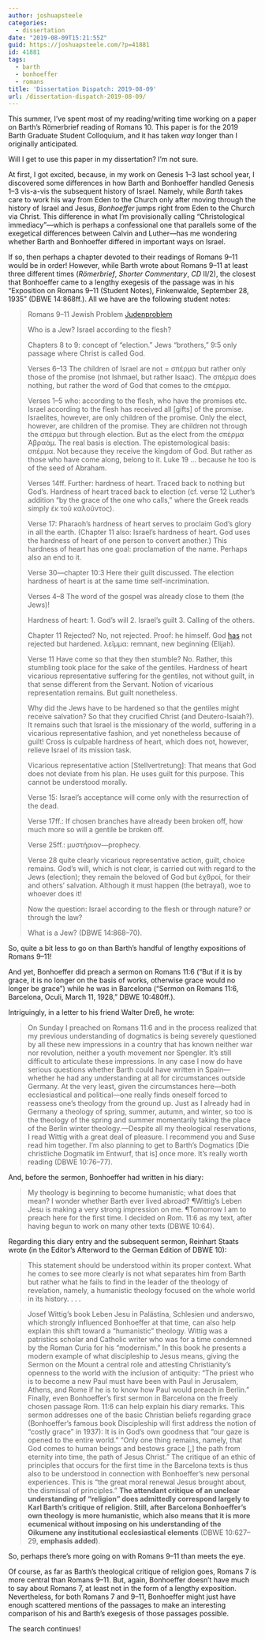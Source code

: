 ```yaml
---
author: joshuapsteele
categories:
  - dissertation
date: "2019-08-09T15:21:55Z"
guid: https://joshuapsteele.com/?p=41881
id: 41881
tags:
  - barth
  - bonhoeffer
  - romans
title: 'Dissertation Dispatch: 2019-08-09'
url: /dissertation-dispatch-2019-08-09/
---
```


This summer, I’ve spent most of my reading/writing time working on a paper on Barth’s Römerbrief reading of Romans 10. This paper is for the 2019 Barth Graduate Student Colloquium, and it has taken *way* longer than I originally anticipated.

Will I get to use this paper in my dissertation? I’m not sure.

At first, I got excited, because, in my work on Genesis 1–3 last school year, I discovered some differences in how Barth and Bonhoeffer handled Genesis 1–3 vis-a-vis the subsequent history of Israel. Namely, while *Barth* takes care to work his way from Eden to the Church only after moving through the history of Israel and Jesus, *Bonhoeffer* jumps right from Eden to the Church via Christ. This difference in what I’m provisionally calling “Christological immediacy”—which is perhaps a confessional one that parallels some of the exegetical differences between Calvin and Luther—has me wondering whether Barth and Bonhoeffer differed in important ways on Israel.

If so, then perhaps a chapter devoted to their readings of Romans 9–11 would be in order! However, while Barth wrote about Romans 9–11 at least three different times (*Römerbrief*, *Shorter Commentary*, *CD* II/2), the closest that Bonhoeffer came to a lengthy exegesis of the passage was in his “Exposition on Romans 9–11 (Student Notes), Finkenwalde, September 28, 1935” (DBWE 14:868ff.). All we have are the following student notes:

> Romans 9–11 Jewish Problem [Judenproblem](#)
> 
> Who is a Jew? Israel according to the flesh?
> 
> Chapters 8 to 9: concept of “election.” Jews “brothers,” 9:5 only passage where Christ is called God.
> 
> Verses 6–13 The children of Israel are not = σπέρμα but rather only those of the promise (not Ishmael, but rather Isaac). The σπέρμα does nothing, but rather the word of God that comes to the σπέρμα.
> 
> Verses 1–5 who: according to the flesh, who have the promises etc. Israel according to the flesh has received all \[gifts\] of the promise. Israelites, however, are only children of the promise. Only the elect, however, are children of the promise. They are children not through the σπέρμα but through election. But as the elect from the σπέρμα Ἀβραάμ. The real basis is election. The epistemological basis: σπέρμα. Not because they receive the kingdom of God. But rather as those who have come along, belong to it. Luke 19 … because he too is of the seed of Abraham.
> 
> Verses 14ff. Further: hardness of heart. Traced back to nothing but God’s. Hardness of heart traced back to election (cf. verse 12 Luther’s addition “by the grace of the one who calls,” where the Greek reads simply ἐκ τοῦ καλοῦντος).
> 
> Verse 17: Pharaoh’s hardness of heart serves to proclaim God’s glory in all the earth. (Chapter 11 also: Israel’s hardness of heart. God uses the hardness of heart of one person to convert another.) This hardness of heart has one goal: proclamation of the name. Perhaps also an end to it.
> 
> Verse 30—chapter 10:3 Here their guilt discussed. The election hardness of heart is at the same time self-incrimination.
> 
> Verses 4–8 The word of the gospel was already close to them (the Jews)!
> 
> Hardness of heart: 1. God’s will 2. Israel’s guilt 3. Calling of the others.
> 
> Chapter 11 Rejected? No, not rejected. Proof: he himself. God [has](#) not rejected but hardened. λεῖμμα: remnant, new beginning (Elijah).
> 
> Verse 11 Have come so that they then stumble? No. Rather, this stumbling took place for the sake of the gentiles. Hardness of heart vicarious representative suffering for the gentiles, not without guilt, in that sense different from the Servant. Notion of vicarious representation remains. But guilt nonetheless.
> 
> Why did the Jews have to be hardened so that the gentiles might receive salvation? So that they crucified Christ (and Deutero-Isaiah?). It remains such that Israel is the missionary of the world, suffering in a vicarious representative fashion, and yet nonetheless because of guilt! Cross is culpable hardness of heart, which does not, however, relieve Israel of its mission task.
> 
> Vicarious representative action \[Stellvertretung\]: That means that God does not deviate from his plan. He uses guilt for this purpose. This cannot be understood morally.
> 
> Verse 15: Israel’s acceptance will come only with the resurrection of the dead.
> 
> Verse 17ff.: If chosen branches have already been broken off, how much more so will a gentile be broken off.
> 
> Verse 25ff.: μυστήριον—prophecy.
> 
> Verse 28 quite clearly vicarious representative action, guilt, choice remains. God’s will, which is not clear, is carried out with regard to the Jews (election); they remain the beloved of God but ἐχθροί, for their and others’ salvation. Although it must happen (the betrayal), woe to whoever does it!
> 
> Now the question: Israel according to the flesh or through nature? or through the law?
> 
> What is a Jew? (DBWE 14:868–70).

So, quite a bit less to go on than Barth’s handful of lengthy expositions of Romans 9–11!

And yet, Bonhoeffer did preach a sermon on Romans 11:6 (“But if it is by grace, it is no longer on the basis of works, otherwise grace would no longer be grace”) while he was in Barcelona (“Sermon on Romans 11:6, Barcelona, Oculi, March 11, 1928,” DBWE 10:480ff.).

Intriguingly, in a letter to his friend Walter Dreß, he wrote:

> On Sunday I preached on Romans 11:6 and in the process realized that my previous understanding of dogmatics is being severely questioned by all these new impressions in a country that has known neither war nor revolution, neither a youth movement nor Spengler. It’s still difficult to articulate these impressions. In any case I now do have serious questions whether Barth could have written in Spain—whether he had any understanding at all for circumstances outside Germany. At the very least, given the circumstances here—both ecclesiastical and political—one really finds oneself forced to reassess one’s theology from the ground up. Just as I already had in Germany a theology of spring, summer, autumn, and winter, so too is the theology of the spring and summer momentarily taking the place of the Berlin winter theology.—Despite all my theological reservations, I read Wittig with a great deal of pleasure. I recommend you and Suse read him together. I’m also planning to get to Barth’s Dogmatics \[Die christliche Dogmatik im Entwurf, that is\] once more. It’s really worth reading (DBWE 10:76–77).

And, before the sermon, Bonhoeffer had written in his diary:

> My theology is beginning to become humanistic; what does that mean? I wonder whether Barth ever lived abroad? ¶Wittig’s Leben Jesu is making a very strong impression on me. ¶Tomorrow I am to preach here for the first time. I decided on Rom. 11:6 as my text, after having begun to work on many other texts (DBWE 10:64).

Regarding this diary entry and the subsequent sermon, Reinhart Staats wrote (in the Editor’s Afterword to the German Edition of DBWE 10):

> This statement should be understood within its proper context. What he comes to see more clearly is not what separates him from Barth but rather what he fails to find in the leader of the theology of revelation, namely, a humanistic theology focused on the whole world in its history. . . .

> Josef Wittig’s book Leben Jesu in Palästina, Schlesien und anderswo, which strongly influenced Bonhoeffer at that time, can also help explain this shift toward a “humanistic” theology. Wittig was a patristics scholar and Catholic writer who was for a time condemned by the Roman Curia for his “modernism.” In this book he presents a modern example of what discipleship to Jesus means, giving the Sermon on the Mount a central role and attesting Christianity’s openness to the world with the inclusion of antiquity: “The priest who is to become a new Paul must have been with Paul in Jerusalem, Athens, and Rome if he is to know how Paul would preach in Berlin.” Finally, even Bonhoeffer’s first sermon in Barcelona on the freely chosen passage Rom. 11:6 can help explain his diary remarks. This sermon addresses one of the basic Christian beliefs regarding grace (Bonhoeffer’s famous book Discipleship will first address the notion of “costly grace” in 1937): It is in God’s own goodness that “our gaze is opened to the entire world.” “Only one thing remains, namely, that God comes to human beings and bestows grace \[,\] the path from eternity into time, the path of Jesus Christ.” The critique of an ethic of principles that occurs for the first time in the Barcelona texts is thus also to be understood in connection with Bonhoeffer’s new personal experiences. This is “the great moral renewal Jesus brought about, the dismissal of principles.” **The attendant critique of an unclear understanding of “religion” does admittedly correspond largely to Karl Barth’s critique of religion. Still, after Barcelona Bonhoeffer’s own theology is more humanistic, which also means that it is more ecumenical without imposing on his understanding of the Oikumene any institutional ecclesiastical elements** (DBWE 10:627–29, **emphasis added**).

So, perhaps there’s more going on with Romans 9–11 than meets the eye.

Of course, as far as Barth’s theological critique of religion goes, Romans 7 is more central than Romans 9–11. But, again, Bonhoeffer doesn’t have much to say about Romans 7, at least not in the form of a lengthy exposition. Nevertheless, for both Romans 7 and 9–11, Bonhoeffer might just have enough scattered mentions of the passages to make an interesting comparison of his and Barth’s exegesis of those passages possible.

The search continues!